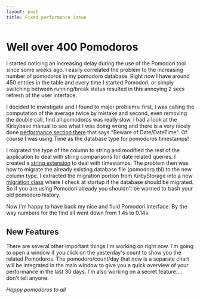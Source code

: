 ```yaml
---
layout: post
title: Fixed performance issue
---
```


Well over 400 Pomodoros
=======================

I started noticing an increasing delay during the use of the Pomodori tool since some weeks ago. I easily correlated the problem to the increasing number of pomodoros in my pomodoro database. Right now I have around 450 entries in the table and every time I started Pomodori, or simply switching between running/break status resulted in this annoying 2 secs refresh of the user interface.

I decided to investigate and I found to major problems: first, I was calling the computation of the average twice by mistake and second, even removing the double call, find all pomodoros was really slow. I had a look at the Kirbybase manual to see what I was doing wrong and there is a very nicely done [performance section there](http://www.netpromi.com/files/kirbybase_ruby_manual.html#tips-on-improving-performance "Perf section") that says "Beware of Date/DateTime". Of course I was using Time as the database type for pomodoros timestamps!

I migrated the type of the column to string and modified the rest of the application to deal with string comparisons for date related queries. I created a [string extension](http://github.com/reborg/pomodori/blob/master/lib/pomodori/extensions/timestamp.rb "String Extension") to deal with timestamps. The problem then was how to migrate the already existing database file (pomodoro.tbl) to the new column type. I extracted the migration portion from KirbyStorage into a new [migration class](http://github.com/reborg/pomodori/blob/master/lib/pomodori/migration.rb "Migration Class") where I check at startup if the database should be migrated. So if you are using Pomodori already you shouldn't be worried to trash your old pomodoro history.

Now I'm happy to have back my nice and fluid Pomodori interface. By the way numbers for the find all went down from 1.4s to 0.14s.

New Features
------------

There are several other important things I'm working on right now. I'm going to open a window if you click on the yesterday's count to show you the related Pomodoros. The pomodoro/count/day that now is a separate chart will be integrated in the main window to give you a quick overview of your performance in the last 30 days. I'm also working on a secret feature.... don't tell anyone.

*Happy pomodoros to all*

